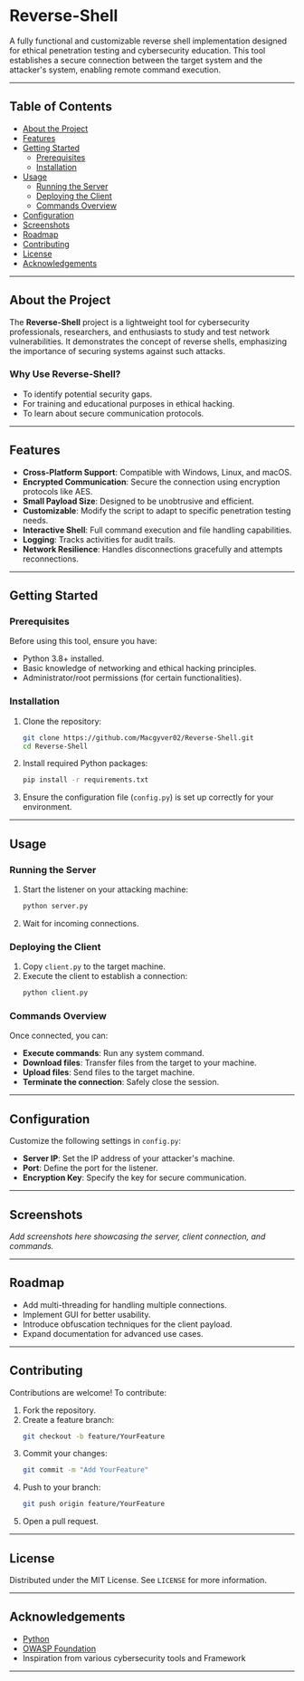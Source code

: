 
# Reverse-Shell

A fully functional and customizable reverse shell implementation designed for ethical penetration testing and cybersecurity education. This tool establishes a secure connection between the target system and the attacker's system, enabling remote command execution.


---

## Table of Contents

- [About the Project](#about-the-project)
- [Features](#features)
- [Getting Started](#getting-started)
  - [Prerequisites](#prerequisites)
  - [Installation](#installation)
- [Usage](#usage)
  - [Running the Server](#running-the-server)
  - [Deploying the Client](#deploying-the-client)
  - [Commands Overview](#commands-overview)
- [Configuration](#configuration)
- [Screenshots](#screenshots)
- [Roadmap](#roadmap)
- [Contributing](#contributing)
- [License](#license)
- [Acknowledgements](#acknowledgements)

---

## About the Project

The **Reverse-Shell** project is a lightweight tool for cybersecurity professionals, researchers, and enthusiasts to study and test network vulnerabilities. It demonstrates the concept of reverse shells, emphasizing the importance of securing systems against such attacks.

### Why Use Reverse-Shell?
- To identify potential security gaps.
- For training and educational purposes in ethical hacking.
- To learn about secure communication protocols.

---

## Features

- **Cross-Platform Support**: Compatible with Windows, Linux, and macOS.
- **Encrypted Communication**: Secure the connection using encryption protocols like AES.
- **Small Payload Size**: Designed to be unobtrusive and efficient.
- **Customizable**: Modify the script to adapt to specific penetration testing needs.
- **Interactive Shell**: Full command execution and file handling capabilities.
- **Logging**: Tracks activities for audit trails.
- **Network Resilience**: Handles disconnections gracefully and attempts reconnections.

---

## Getting Started

### Prerequisites

Before using this tool, ensure you have:
- Python 3.8+ installed.
- Basic knowledge of networking and ethical hacking principles.
- Administrator/root permissions (for certain functionalities).

### Installation

1. Clone the repository:
   ```bash
   git clone https://github.com/Macgyver02/Reverse-Shell.git
   cd Reverse-Shell
   ```

2. Install required Python packages:
   ```bash
   pip install -r requirements.txt
   ```

3. Ensure the configuration file (`config.py`) is set up correctly for your environment.

---

## Usage

### Running the Server

1. Start the listener on your attacking machine:
   ```bash
   python server.py
   ```

2. Wait for incoming connections.

### Deploying the Client

1. Copy `client.py` to the target machine.
2. Execute the client to establish a connection:
   ```bash
   python client.py
   ```

### Commands Overview

Once connected, you can:
- **Execute commands**: Run any system command.
- **Download files**: Transfer files from the target to your machine.
- **Upload files**: Send files to the target machine.
- **Terminate the connection**: Safely close the session.

---

## Configuration

Customize the following settings in `config.py`:
- **Server IP**: Set the IP address of your attacker's machine.
- **Port**: Define the port for the listener.
- **Encryption Key**: Specify the key for secure communication.

---

## Screenshots

*Add screenshots here showcasing the server, client connection, and commands.*

---

## Roadmap

- Add multi-threading for handling multiple connections.
- Implement GUI for better usability.
- Introduce obfuscation techniques for the client payload.
- Expand documentation for advanced use cases.

---

## Contributing

Contributions are welcome! To contribute:
1. Fork the repository.
2. Create a feature branch:
   ```bash
   git checkout -b feature/YourFeature
   ```
3. Commit your changes:
   ```bash
   git commit -m "Add YourFeature"
   ```
4. Push to your branch:
   ```bash
   git push origin feature/YourFeature
   ```
5. Open a pull request.

---

## License

Distributed under the MIT License. See `LICENSE` for more information.

---

## Acknowledgements

- [Python](https://www.python.org/)
- [OWASP Foundation](https://owasp.org/)
- Inspiration from various cybersecurity tools and Framework

---
